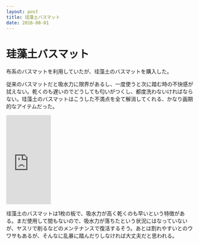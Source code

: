 ```yaml
---
layout: post
title: 珪藻土バスマット
date: 2016-08-01
---
```


# 珪藻土バスマット

布系のバスマットを利用していたが、珪藻土のバスマットを購入した。

従来のバスマットだと吸水力に限界があるし、一度使うと次に踏む時の不快感が拭えない。乾くのも遅いのでどうしても匂いがつくし、都度洗わないければならない。珪藻土のバスマットはこうした不満点を全て解消してくれる、かなり画期的なアイテムだった。

<iframe src="https://rcm-fe.amazon-adsystem.com/e/cm?t=1000ch-22&o=9&p=8&l=as1&asins=B016BP854A&ref=qf_sp_asin_til&fc1=000000&IS2=1&lt1=_blank&m=amazon&lc1=0000FF&bc1=000000&bg1=FFFFFF&f=ifr" style="width:120px;height:240px;" scrolling="no" marginwidth="0" marginheight="0" frameborder="0"></iframe>

珪藻土のバスマットは1枚の板で、吸水力が高く乾くのも早いという特徴がある。まだ使用して間もないので、吸水力が落ちたという状況にはなっていないが、ヤスリで削るなどのメンテナンスで復活するそう。あとは割れやすいとのウワサもあるが、そんなに乱暴に踏んだりしなければ大丈夫だと思われる。
